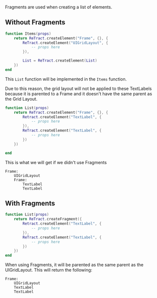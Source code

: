 Fragments are used when creating a list of elements.

## Without Fragments
```lua
function Items(props)
    return ReTract.createElement("Frame", {}, {
        ReTract.createElement("UIGridLayout", {
            -- props here
        }),

        List = ReTract.createElement(List)
    })
end
```

This `List` function will be implemented in the `Items` function.

Due to this reason, the grid layout will not be applied to these TextLabels because it is parented to a Frame and it doesn't have the same parent as the Grid Layout.

```lua
function List(props)
    return ReTract.createElement("Frame", {}, {
        Retract.createElement("TextLabel", {
            -- props here
        }),
        ReTract.createElement("TextLabel", {
            -- props here
        })
    })

end
```

This is what we will get if we didn't use Fragments
```
Frame:
    UIGridLayout
    Frame:
        TextLabel
        TextLabel
```

## With Fragments

```lua
function List(props)
    return ReTract.createFragment({
        Retract.createElement("TextLabel", {
            -- props here
        }),
        ReTract.createElement("TextLabel", {
            -- props here
        })
    })
end
```
When using Fragments, it will be parented as the same parent as the UIGridLayout. This will return the following:

```
Frame:
    UIGridLayout
    TextLabel
    TextLabel
```